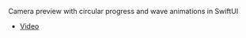 Camera preview with circular progress and wave animations in SwiftUI

- [Video](/RPReplay_Final1663265822-480p.mov)
